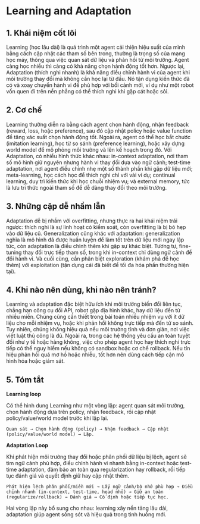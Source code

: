 # Learning and Adaptation

## 1. Khái niệm cốt lõi

Learning (học lâu dài) là quá trình một agent cải thiện hiệu suất của mình bằng cách cập nhật các tham số bên trong, thường là trọng số của mạng học máy, thông qua việc quan sát dữ liệu và phản hồi từ môi trường. Agent càng học nhiều thì càng có khả năng chọn hành động tốt hơn. Ngược lại, Adaptation (thích nghi nhanh) là khả năng điều chỉnh hành vi của agent khi môi trường thay đổi mà không cần học lại từ đầu. Nó tận dụng kiến thức đã có và xoay chuyển hành vi để phù hợp với bối cảnh mới, ví dụ như một robot vốn quen đi trên nền phẳng có thể thích nghi khi gặp cát hoặc sỏi.

## 2. Cơ chế

Learning thường diễn ra bằng cách agent chọn hành động, nhận feedback (reward, loss, hoặc preference), sau đó cập nhật policy hoặc value function để tăng xác suất chọn hành động tốt. Ngoài ra, agent có thể học bắt chước (imitation learning), học từ so sánh (preference learning), hoặc xây dựng world model để mô phỏng môi trường và lên kế hoạch trong đó. Với Adaptation, có nhiều hình thức khác nhau: in-context adaptation, nơi tham số mô hình giữ nguyên nhưng hành vi thay đổi dựa vào ngữ cảnh; test-time adaptation, nơi agent điều chỉnh nhẹ một số thành phần khi gặp dữ liệu mới; meta-learning, học cách học để thích nghi chỉ với vài ví dụ; continual learning, duy trì kiến thức khi học chuỗi nhiệm vụ; và external memory, tức là lưu tri thức ngoài tham số để dễ dàng thay đổi theo môi trường.

## 3. Những cặp dễ nhầm lẫn

Adaptation dễ bị nhầm với overfitting, nhưng thực ra hai khái niệm trái ngược: thích nghi là sự linh hoạt có kiểm soát, còn overfitting là bị bó hẹp vào dữ liệu cũ. 
Generalization cũng khác với adaptation: generalization nghĩa là mô hình đã được huấn luyện để làm tốt trên dữ liệu mới ngay lập tức, còn adaptation là điều chỉnh thêm khi gặp sự khác biệt. Tương tự, fine-tuning thay đổi trực tiếp tham số, trong khi in-context chỉ dùng ngữ cảnh để đổi hành vi. Và cuối cùng, cần phân biệt exploration (khám phá để học thêm) với exploitation (tận dụng cái đã biết để tối đa hóa phần thưởng hiện tại).

## 4. Khi nào nên dùng, khi nào nên tránh?

Learning và adaptation đặc biệt hữu ích khi môi trường biến đổi liên tục, chẳng hạn công cụ đổi API, robot gặp địa hình khác, hay dữ liệu đến từ nhiều miền. Chúng cũng cần thiết trong bài toán nhiều nhiệm vụ với ít dữ liệu cho mỗi nhiệm vụ, hoặc khi phản hồi không trực tiếp mà đến từ so sánh. Tuy nhiên, chúng không hiệu quả nếu môi trường tĩnh và đơn giản, nơi việc viết luật thủ công là đủ. Ngoài ra, trong các hệ thống yêu cầu an toàn tuyệt đối như y tế hoặc hàng không, việc cho phép agent học hay thích nghi trực tiếp có thể nguy hiểm nếu không có sandbox hoặc cơ chế rollback. Nếu tín hiệu phản hồi quá mơ hồ hoặc nhiễu, tốt hơn nên dùng cách tiếp cận mô hình hóa hoặc giám sát.

## 5. Tóm tắt

**Learning loop**

Có thể hình dung Learning như một vòng lặp: agent quan sát môi trường, chọn hành động dựa trên policy, nhận feedback, rồi cập nhật policy/value/world model trước khi lặp lại. 

```
Quan sát → Chọn hành động (policy) → Nhận feedback → Cập nhật (policy/value/world model) → Lặp.
```

**Adaptation Loop**

Khi phát hiện môi trường thay đổi hoặc phân phối dữ liệu bị lệch, agent sẽ tìm ngữ cảnh phù hợp, điều chỉnh hành vi nhanh bằng in-context hoặc test-time adaptation, đảm bảo an toàn qua regularization hay rollback, rồi tiếp tục đánh giá và quyết định giữ hay cập nhật thêm.

```
Phát hiện lệch phân phối/miền mới → Lấy ngữ cảnh/bộ nhớ phù hợp → Điều chỉnh nhanh (in‑context, test‑time, head nhỏ) → Giữ an toàn (regularize/rollback) → Đánh giá → Cố định hoặc tiếp tục học.
```

Hai vòng lặp này bổ sung cho nhau: learning xây nền tảng lâu dài, adaptation giúp agent sống sót và hiệu quả trong tình huống mới.